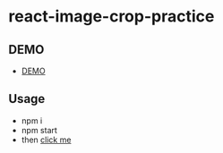 # react-image-crop-practice
## DEMO
  * [DEMO](https://deleav.github.io/react-image-crop-practice/)

## Usage
  * npm i
  * npm start
  * then [click me](http://localhost:8080/)